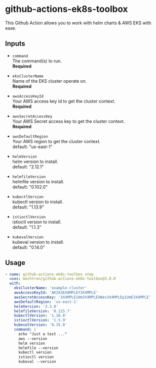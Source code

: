 # github-actions-ek8s-toolbox

This Github Action allows you to work with helm charts & AWS EKS with ease.

## Inputs

- `command`  
  The command(s) to run.  
  **Required**

- `eksClusterName`  
  Name of the EKS cluster operate on.  
  **Required**

- `awsAccessKeyId`  
  Your AWS access key id to get the cluster context.  
  **Required**

- `awsSecretAccessKey`  
  Your AWS Secret access key to get the cluster context.  
  **Required**

- `awsDefaultRegion`  
  Your AWS region to get the cluster context.  
  default: "us-east-1"

- `helmVersion`  
  helm version to install.  
  default: "2.12.1"

- `helmfileVersion`  
  helmfile version to install.  
  default: "0.102.0"

- `kubectlVersion`  
  kubectl version to install.  
  default: "1.13.9"

- `istioctlVersion`  
  istioctl version to install.  
  default: "1.1.3"

- `kubevalVersion`  
  kubeval version to install.  
  default: "0.14.0"

## Usage

```yaml
- name: github-actions-ek8s-toolbox step
  uses: mechtron/github-actions-ek8s-toolbox@3.0.0
  with:
    eksClusterName: 'example-cluster'
    awsAccessKeyId: 'AKIA3EXAMPLEY3X4MPLE'
    awsSecretAccessKey: '3X4MPLEiHm3X4MPLEXWev3X4MPLEp1UmE3X4MPLE'
    awsDefaultRegion: 'us-east-1'
    helmVersion: '3.3.0'
    helmfileVersion: '0.125.7'
    kubectlVersion: '1.18.8'
    istioctlVersion: '1.5.9'
    kubevalVersion: '0.15.0'
    command: |
      echo "Just a test ..."
      aws --version
      helm version
      helmfile --version
      kubectl version
      istioctl version
      kubeval --version
```
